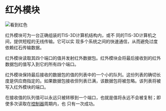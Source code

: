 # 红外模块
![看到红色](item:tis3d:infrared_module)

红外模块可为一台正确组装的TIS-3D计算机结构内，或不 同的TIS-3D计算机之间，提供短程的无线传输。它可以实 现多个系统之间的快速通信，从而避免过度依赖红石传输数据。

红外模块读取其四个端口的值并发射红外数据包。红外模块会将最后接收到的红外数据包的值写入到它的所有四个端口。

红外模块保持最后接收的数据包的值的列表中的一个小的队列。这份列表的确切长度是供应商指定的。如果数据包接收但列表已满，该数据包将被忽略。该列表将被写入红外模块的端口。

在接收值的队列值可以永远只被转移到一个端口，也就是值将永远不会被复制；即使多次读取在[控制器](../block/controller.md)周期内，也 只有一次成功。
